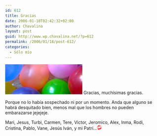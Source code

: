 ```yaml
---
id: 612
title: Gracias
date: 2006-01-18T02:42:32+02:00
author: Chavalina
layout: post
guid: http://www.wp.chavalina.net/?p=612
permalink: /2006/01/18/post-612/
categories:
  - Sólo mío
---
```

<img class="imgizqda" src="/imagenes/fotos/fiesta-25.jpg" alt="Muchos globos y un montón de amigos" /> Gracias, muchísimas gracias. 

Porque no lo había sospechado ni por un momento. Anda que alguno se habrá desquitado bien, menos mal que los hombres no pueden embarazarse jejejeje.

Mari, Jesus, Turbi, Carmen, Tere, Victor, Jeromico, Alex, Inma, Rodi, Cristina, Pablo, Vane, Jes&uacute;s Iván, y mi Patri…![emo](/imagenes/emoticonos/beso.gif)